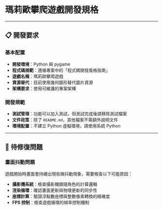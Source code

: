 # 瑪莉歐攀爬遊戲開發規格

---

## 📋 開發要求

### 基本配置

- **開發環境**：Python 與 pygame
- **程式碼規範**：遵循專案中的「程式碼開發風格指南」
- **遊戲名稱**：瑪莉歐攀爬遊戲
- **資源替代**：目前使用幾何圖形替代圖片資源
- **架構要求**：使用可維護的專案架構

### 開發規範

- **測試管理**：功能可以加入測試，但測試完成後請移除測試檔案
- **文件政策**：除了 `README.md`，其他檔案不需額外說明文件
- **環境配置**：不建立 Python 虛擬環境，請使用系統 Python

---

## 🐛 待修復問題

### 畫面抖動問題

遊戲開始時畫面會持續出現些微抖動現象，需要檢查以下可能原因：

- **攝影機系統**：檢查攝影機跟隨角色的計算邏輯
- **渲染循環**：確認畫面更新與物理更新的同步性
- **座標計算**：驗證浮點數座標與整數像素轉換的精確度
- **FPS 控制**：檢查遊戲循環的幀率控制機制
